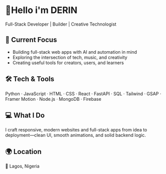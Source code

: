 # 🤭Hello i'm DERIN

Full-Stack Developer | Builder | Creative Technologist  

## 🧭 Current Focus  
- Building full-stack web apps with AI and automation in mind  
- Exploring the intersection of tech, music, and creativity  
- Creating useful tools for creators, users, and learners  

## 🛠️ Tech & Tools  
Python · JavaScript · HTML · CSS · React · FastAPI · SQL · Tailwind · GSAP · Framer Motion · Node.js · MongoDB · Firebase  

## 💻 What I Do  
I craft responsive, modern websites and full-stack apps from idea to deployment—clean UI, smooth animations, and solid backend logic.  

## 🌍 Location  
📍 Lagos, Nigeria  

